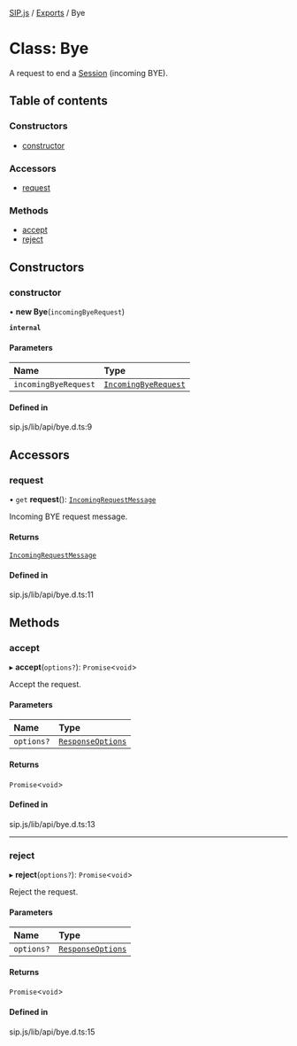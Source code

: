 [SIP.js](../README.md) / [Exports](../modules.md) / Bye

# Class: Bye

A request to end a [Session](Session.md) (incoming BYE).

## Table of contents

### Constructors

- [constructor](Bye.md#constructor)

### Accessors

- [request](Bye.md#request)

### Methods

- [accept](Bye.md#accept)
- [reject](Bye.md#reject)

## Constructors

### constructor

• **new Bye**(`incomingByeRequest`)

**`internal`**

#### Parameters

| Name | Type |
| :------ | :------ |
| `incomingByeRequest` | [`IncomingByeRequest`](../interfaces/IncomingByeRequest.md) |

#### Defined in

sip.js/lib/api/bye.d.ts:9

## Accessors

### request

• `get` **request**(): [`IncomingRequestMessage`](IncomingRequestMessage.md)

Incoming BYE request message.

#### Returns

[`IncomingRequestMessage`](IncomingRequestMessage.md)

#### Defined in

sip.js/lib/api/bye.d.ts:11

## Methods

### accept

▸ **accept**(`options?`): `Promise`<`void`\>

Accept the request.

#### Parameters

| Name | Type |
| :------ | :------ |
| `options?` | [`ResponseOptions`](../interfaces/ResponseOptions.md) |

#### Returns

`Promise`<`void`\>

#### Defined in

sip.js/lib/api/bye.d.ts:13

___

### reject

▸ **reject**(`options?`): `Promise`<`void`\>

Reject the request.

#### Parameters

| Name | Type |
| :------ | :------ |
| `options?` | [`ResponseOptions`](../interfaces/ResponseOptions.md) |

#### Returns

`Promise`<`void`\>

#### Defined in

sip.js/lib/api/bye.d.ts:15
